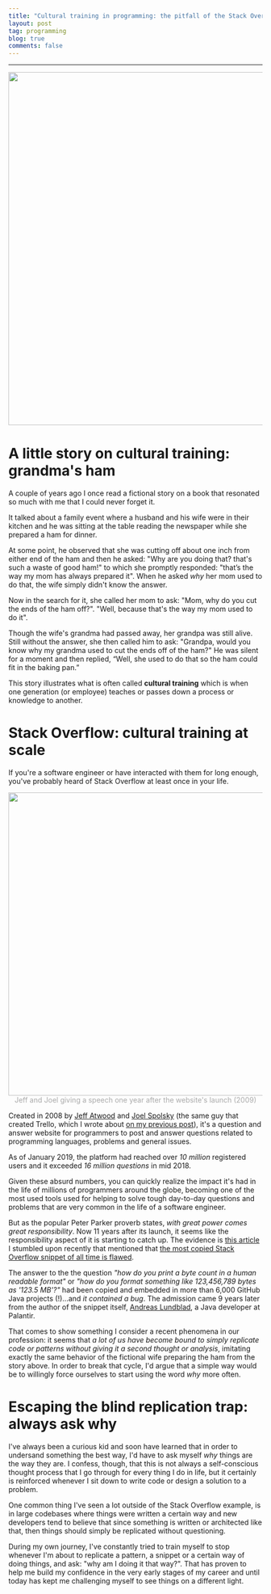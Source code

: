 ```yaml
---
title: "Cultural training in programming: the pitfall of the Stack Overflow phenomena"
layout: post
tag: programming
blog: true
comments: false
---
```


------------------------------------

<div style="text-align:center" markdown="1">
<img src="https://user-images.githubusercontent.com/6345197/70920688-9ae82400-1fe8-11ea-9ecb-f927c4232d71.png" width="699" class="img-responsive center-block" />
</div>

# A little story on cultural training: grandma's ham

A couple of years ago I once read a fictional story on a book that resonated so much with me that I could never forget it. 

It talked about a family event where a husband and his wife were in their kitchen and he was sitting at the table reading the newspaper while she prepared a ham for dinner. 

At some point, he observed that she was cutting off about one inch from either end of the ham and then he asked: "Why are you doing that? that's such a waste of good ham!" to which she promptly responded: "that’s the way my mom has always prepared it". When he asked *why* her mom used to do that, the wife simply didn't know the answer.

Now in the search for it, she called her mom to ask: "Mom, why do you cut the ends of the ham off?". "Well, because that's the way my mom used to do it".

Though the wife's grandma had passed away, her grandpa was still alive. Still without the answer, she then called him to ask: "Grandpa, would you know why my grandma used to cut the ends off of the ham?" He was silent for a moment and then replied, “Well, she used to do that so the ham could fit in the baking pan.”

This story illustrates what is often called **cultural training** which is when one generation (or employee) teaches or passes down a process or knowledge to another. 

# Stack Overflow: cultural training at scale

If you're a software engineer or have interacted with them for long enough, you've probably heard of Stack Overflow at least once in your life.

<div style="text-align:center" markdown="1">
<img src="https://user-images.githubusercontent.com/6345197/70921763-8dcc3480-1fea-11ea-951a-0c1abed6ad43.jpeg" width="600" class="img-responsive center-block" />
<div style="text-align:center" markdown="1">
<span style="color:#aaa;">Jeff and Joel giving a speech one year after the website's launch (2009)</span>
</div>
</div>


Created in 2008 by <a href="https://en.wikipedia.org/wiki/Jeff_Atwood" target="_blank">Jeff Atwood</a> and <a href="https://en.wikipedia.org/wiki/Joel_Spolsky" target="_blank">Joel Spolsky</a> (the same guy that created Trello, which I wrote about <a href="https://toribeiro.com/taking-your-trello-board-to-the-next-level-essential-plugins-to-boost-its-power/" target="_blank">on my previous post</a>), it's a question and answer website for programmers to post and answer questions related to programming languages, problems and general issues.

As of January 2019, the platform had reached over *10 million* registered users and it exceeded *16 million questions* in mid 2018.

Given these absurd numbers, you can quickly realize the impact it's had in the life of millions of programmers around the globe, becoming one of the most used tools used for helping to solve tough day-to-day questions and problems that are very common in the life of a software engineer.

But as the popular Peter Parker proverb states, *with great power comes great responsibility*. Now 11 years after its launch, it seems like the responsibility aspect of it is starting to catch up. The evidence is <a href="https://www.zdnet.com/article/the-most-copied-stackoverflow-java-code-snippet-contains-a-bug/" target="_blank">this article</a> I stumbled upon recently that mentioned that <a href="https://programming.guide/worlds-most-copied-so-snippet.html" target="_blank">the most copied Stack Overflow snippet of all time is flawed</a>.

The answer to the the question *"how do you print a byte count in a human readable format"* or *"how do you format something like 123,456,789 bytes as '123.5 MB'?"* had been copied and embedded in more than 6,000 GitHub Java projects (!)...and *it contained a bug*. The admission came 9 years later from the author of the snippet itself, <a href="https://aioo.be/" target="_blank">Andreas Lundblad</a>, a Java developer at Palantir.

That comes to show something I consider a recent phenomena in our profession: it seems that *a lot of us have become bound to simply replicate code or patterns without giving it a second thought or analysis*, imitating exactly the same behavior of the fictional wife preparing the ham from the story above. In order to break that cycle, I'd argue that a simple way would be to willingly force ourselves to start using the word *why* more often.

# Escaping the blind replication trap: always ask why

I've always been a curious kid and soon have learned that in order to undersand something the best way, I'd have to ask myself *why* things are the way they are. I confess, though, that this is not always a self-conscious thought process that I go through for every thing I do in life, but it certainly is reinforced whenever I sit down to write code or design a solution to a problem. 

One common thing I've seen a lot outside of the Stack Overflow example, is in large codebases where things were written a certain way and new developers tend to believe that since something is written or architected like that, then things should simply be replicated without questioning. 

During my own journey, I've constantly tried to train myself to stop whenever I'm about to replicate a pattern, a snippet or a certain way of doing things, and ask: "why am I doing it that way?". That has proven to help me build my confidence in the very early stages of my career and until today has kept me challenging myself to see things on a different light.